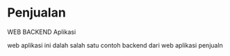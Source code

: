 # Penjualan
WEB BACKEND Aplikasi

web aplikasi ini dalah salah satu contoh backend dari web aplikasi penjualn
